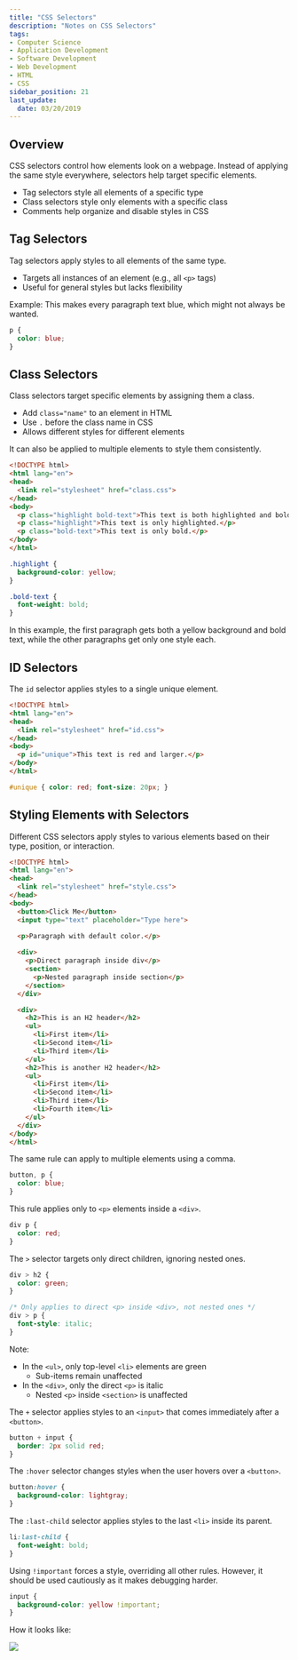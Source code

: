 ```yaml
---
title: "CSS Selectors"
description: "Notes on CSS Selectors"
tags: 
- Computer Science
- Application Development
- Software Development
- Web Development
- HTML
- CSS
sidebar_position: 21
last_update:
  date: 03/20/2019
---
```



## Overview

CSS selectors control how elements look on a webpage. Instead of applying the same style everywhere, selectors help target specific elements.  

- Tag selectors style all elements of a specific type  
- Class selectors style only elements with a specific class  
- Comments help organize and disable styles in CSS  

## Tag Selectors  

Tag selectors apply styles to all elements of the same type.  

- Targets all instances of an element (e.g., all `<p>` tags)  
- Useful for general styles but lacks flexibility  

Example: This makes every paragraph text blue, which might not always be wanted.  

```css
p {
  color: blue;
}
```

## Class Selectors  

Class selectors target specific elements by assigning them a class.  

- Add `class="name"` to an element in HTML  
- Use `.` before the class name in CSS  
- Allows different styles for different elements  

It can also be applied to multiple elements to style them consistently. 


```html title="index.html"
<!DOCTYPE html>
<html lang="en">
<head>
  <link rel="stylesheet" href="class.css">
</head>
<body>
  <p class="highlight bold-text">This text is both highlighted and bold.</p>
  <p class="highlight">This text is only highlighted.</p>
  <p class="bold-text">This text is only bold.</p>
</body>
</html>
```

```css title="class.css"
.highlight {
  background-color: yellow;
}

.bold-text {
  font-weight: bold;
}
```

In this example, the first paragraph gets both a yellow background and bold text, while the other paragraphs get only one style each.


## ID Selectors  

The `id` selector applies styles to a single unique element.


```html title="index.html"
<!DOCTYPE html>
<html lang="en">
<head>
  <link rel="stylesheet" href="id.css">
</head>
<body>
  <p id="unique">This text is red and larger.</p>
</body>
</html>
```


```css title="id.css"
#unique { color: red; font-size: 20px; }
```


## Styling Elements with Selectors

Different CSS selectors apply styles to various elements based on their type, position, or interaction.

```html title="index.html"
<!DOCTYPE html>
<html lang="en">
<head>
  <link rel="stylesheet" href="style.css">
</head>
<body>
  <button>Click Me</button>
  <input type="text" placeholder="Type here">
  
  <p>Paragraph with default color.</p>

  <div>
    <p>Direct paragraph inside div</p>
    <section>
      <p>Nested paragraph inside section</p>
    </section>
  </div>

  <div>
    <h2>This is an H2 header</h2>
    <ul>
      <li>First item</li>
      <li>Second item</li>
      <li>Third item</li>
    </ul>
    <h2>This is another H2 header</h2>
    <ul>
      <li>First item</li>
      <li>Second item</li>
      <li>Third item</li>
      <li>Fourth item</li>
    </ul>
  </div>
</body>
</html>
```


The same rule can apply to multiple elements using a comma.  

```css
button, p {
  color: blue;
}
```

This rule applies only to `<p>` elements inside a `<div>`.  

```css
div p {
  color: red;
}
```

The `>` selector targets only direct children, ignoring nested ones.  

```css
div > h2 {
  color: green;
}

/* Only applies to direct <p> inside <div>, not nested ones */
div > p {
  font-style: italic;
} 
```

Note: 

- In the `<ul>`, only top-level `<li>` elements are green  
  - Sub-items remain unaffected  
- In the `<div>`, only the direct `<p>` is italic  
  - Nested `<p>` inside `<section>` is unaffected  

The `+` selector applies styles to an `<input>` that comes immediately after a `<button>`.  

```css
button + input {
  border: 2px solid red;
}
```

The `:hover` selector changes styles when the user hovers over a `<button>`.  

```css
button:hover {
  background-color: lightgray;
}
```

The `:last-child` selector applies styles to the last `<li>` inside its parent.  

```css
li:last-child {
  font-weight: bold;
}
```

Using `!important` forces a style, overriding all other rules. However, it should be used cautiously as it makes debugging harder.  

```css
input {
  background-color: yellow !important;
}
```  

How it looks like:

<div class="img-center"> 

![](/img/docs/Screenshot-2025-03-30-225703.png)

</div>
